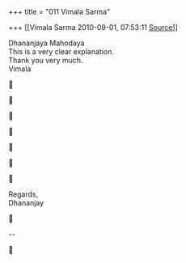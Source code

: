 +++
title = "011 Vimala Sarma"

+++
[[Vimala Sarma	2010-09-01, 07:53:11 [Source](https://groups.google.com/g/samskrita/c/kl_dAL7jz3s)]]



Dhananjaya Mahodaya  
This is a very clear explanation.  
Thank you very much.  
Vimala















Regards,  
Dhananjay



--  



